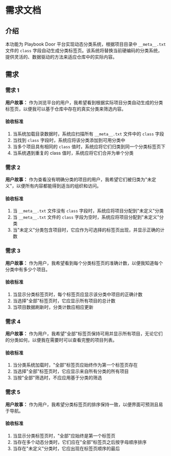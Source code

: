 # 需求文档

## 介绍

本功能为 Playbook Door 平台实现动态分类系统，根据项目目录中 `__meta__.txt` 文件的 `class` 字段自动生成分类标签页。该系统将替换当前硬编码的分类系统，提供灵活的、数据驱动的方法来适应仓库中的实际内容。

## 需求

### 需求 1

**用户故事：** 作为浏览平台的用户，我希望看到根据实际项目分类自动生成的分类标签页，以便我可以基于仓库中存在的真实分类来筛选内容。

#### 验收标准

1. 当系统加载目录数据时，系统应扫描所有 `__meta__.txt` 文件中的 `class` 字段
2. 当找到 `class` 字段时，系统应将该分类添加到可用分类中
3. 当多个项目具有相同的 `class` 值时，系统应将它们归类到同一个分类标签页下
4. 当系统遇到重复的 class 值时，系统应将它们合并为单个分类

### 需求 2

**用户故事：** 作为查看没有明确分类的项目的用户，我希望它们被归类为"未定义"，以便所有内容都能得到适当的组织和访问。

#### 验收标准

1. 当 `__meta__.txt` 文件没有 `class` 字段时，系统应将项目分配到"未定义"分类
2. 当 `__meta__.txt` 文件的 `class` 字段为空时，系统应将项目分配到"未定义"分类
3. 当"未定义"分类包含项目时，它应作为可选择的标签页出现，并显示正确的计数

### 需求 3

**用户故事：** 作为用户，我希望看到每个分类标签页的准确计数，以便我知道每个分类中有多少个项目。

#### 验收标准

1. 当显示分类标签页时，每个标签页应显示该分类中项目的正确计数
2. 当选择"全部"标签页时，它应显示所有项目的总计数
3. 当项目数据刷新时，分类计数应相应更新

### 需求 4

**用户故事：** 作为用户，我希望"全部"标签页保持可用并显示所有项目，无论它们的分类如何，以便我在需要时可以查看完整的项目列表。

#### 验收标准

1. 当分类系统加载时，"全部"标签页应始终作为第一个标签页存在
2. 当选择"全部"标签页时，它应显示来自所有分类的所有项目
3. 当按"全部"筛选时，不应应用基于分类的筛选

### 需求 5

**用户故事：** 作为用户，我希望分类标签页的排序保持一致，以便界面可预测且易于导航。

#### 验收标准

1. 当显示分类标签页时，"全部"应始终是第一个标签页
2. 当存在多个动态分类时，它们应在"全部"标签页之后按字母顺序排序
3. 当存在"未定义"分类时，它应出现在标签页顺序的最后